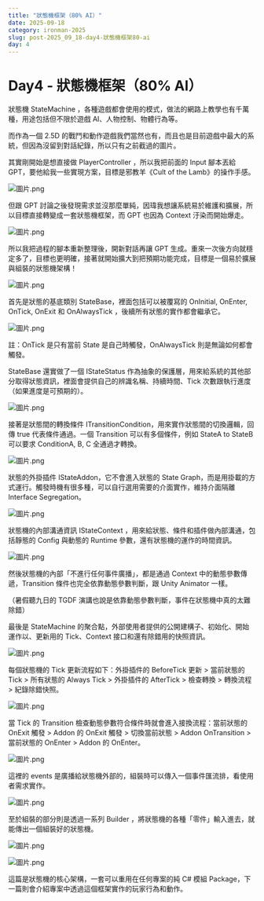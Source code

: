 ```yaml
---
title: "狀態機框架（80% AI）"
date: 2025-09-18
category: ironman-2025
slug: post-2025_09_18-day4-狀態機框架80-ai
day: 4
---
```


# Day4 - 狀態機框架（80% AI）


狀態機 StateMachine ，各種遊戲都會使用的模式，做法的網路上教學也有千萬種，用途包括但不限於遊戲 AI、人物控制、物體行為等。

而作為一個 2.5D 的戰鬥和動作遊戲我們當然也有，而且也是目前遊戲中最大的系統，但因為沒留到對話紀錄，所以只有之前截過的圖片。

其實剛開始是想直接做 PlayerController ，所以我把前面的 Input 腳本丟給 GPT，要他給我一些實現方案，目標是邪教羊《Cult of the Lamb》的操作手感。

![圖片.png](Day4%20-%20%E7%8B%80%E6%85%8B%E6%A9%9F%E6%A1%86%E6%9E%B6%EF%BC%8880%25%20AI%EF%BC%89%2026864707f2db80db9a83c9da542228a1/7b255d26-4155-44bf-9d69-7c0f9298117a.png)

但跟 GPT 討論之後發現需求並沒那麼單純，因瑋我想讓系統易於維護和擴展，所以目標直接轉變成一套狀態機框架，而 GPT 也因為 Context 汙染而開始爆走。

![圖片.png](Day4%20-%20%E7%8B%80%E6%85%8B%E6%A9%9F%E6%A1%86%E6%9E%B6%EF%BC%8880%25%20AI%EF%BC%89%2026864707f2db80db9a83c9da542228a1/%E5%9C%96%E7%89%87.png)

所以我把過程的腳本重新整理後，開新對話再讓 GPT 生成。重來一次後方向就穩定多了，目標也更明確，接著就開始擴大到把預期功能完成，目標是一個易於擴展與組裝的狀態機架構！

![圖片.png](Day4%20-%20%E7%8B%80%E6%85%8B%E6%A9%9F%E6%A1%86%E6%9E%B6%EF%BC%8880%25%20AI%EF%BC%89%2026864707f2db80db9a83c9da542228a1/%E5%9C%96%E7%89%87%201.png)

首先是狀態的基底類別 StateBase，裡面包括可以被覆寫的 OnInitial, OnEnter, OnTick, OnExit 和 OnAlwaysTick ，後續所有狀態的實作都會繼承它。

![圖片.png](Day4%20-%20%E7%8B%80%E6%85%8B%E6%A9%9F%E6%A1%86%E6%9E%B6%EF%BC%8880%25%20AI%EF%BC%89%2026864707f2db80db9a83c9da542228a1/%E5%9C%96%E7%89%87%202.png)

註：OnTick 是只有當前 State 是自己時觸發，OnAlwaysTick 則是無論如何都會觸發。

StateBase 還實做了一個 IStateStatus 作為抽象的保護層，用來給系統的其他部分取得狀態資訊，裡面會提供自己的辨識名稱、持續時間、Tick 次數跟執行進度（如果進度是可預期的）。

![圖片.png](Day4%20-%20%E7%8B%80%E6%85%8B%E6%A9%9F%E6%A1%86%E6%9E%B6%EF%BC%8880%25%20AI%EF%BC%89%2026864707f2db80db9a83c9da542228a1/%E5%9C%96%E7%89%87%203.png)

接著是狀態間的轉換條件 ITransitionCondition，用來實作狀態間的切換邏輯，回傳 true 代表條件通過。一個 Transition 可以有多個條件，例如 StateA to StateB 可以要求 ConditionA, B, C 全通過才轉換。

![圖片.png](Day4%20-%20%E7%8B%80%E6%85%8B%E6%A9%9F%E6%A1%86%E6%9E%B6%EF%BC%8880%25%20AI%EF%BC%89%2026864707f2db80db9a83c9da542228a1/%E5%9C%96%E7%89%87%204.png)

狀態的外掛插件 IStateAddon，它不會進入狀態的 State Graph，而是用掛載的方式運行。觸發時機有很多種，可以自行選用需要的介面實作，維持介面隔離 Interface Segregation。

![圖片.png](Day4%20-%20%E7%8B%80%E6%85%8B%E6%A9%9F%E6%A1%86%E6%9E%B6%EF%BC%8880%25%20AI%EF%BC%89%2026864707f2db80db9a83c9da542228a1/%E5%9C%96%E7%89%87%205.png)

狀態機的內部溝通資訊 IStateContext ，用來給狀態、條件和插件做內部溝通，包括靜態的 Config 與動態的 Runtime 參數，還有狀態機的運作的時間資訊。

![圖片.png](Day4%20-%20%E7%8B%80%E6%85%8B%E6%A9%9F%E6%A1%86%E6%9E%B6%EF%BC%8880%25%20AI%EF%BC%89%2026864707f2db80db9a83c9da542228a1/%E5%9C%96%E7%89%87%206.png)

然後狀態機的內部「不進行任何事件廣播」，都是通過 Context 中的動態參數傳遞，Transition 條件也完全依靠動態參數判斷，跟 Unity Animator 一樣。

（暑假聽九日的 TGDF 演講也說是依靠動態參數判斷，事件在狀態機中真的太難除錯）

最後是 StateMachine 的聚合點，外部使用者提供的公開建構子、初始化、開始運作以、更新用的 Tick、Context 接口和還有除錯用的快照資訊。

![圖片.png](Day4%20-%20%E7%8B%80%E6%85%8B%E6%A9%9F%E6%A1%86%E6%9E%B6%EF%BC%8880%25%20AI%EF%BC%89%2026864707f2db80db9a83c9da542228a1/%E5%9C%96%E7%89%87%207.png)

每個狀態機的 Tick 更新流程如下：外掛插件的 BeforeTick 更新 > 當前狀態的 Tick > 所有狀態的 Always Tick > 外掛插件的 AfterTick > 檢查轉換 > 轉換流程 > 紀錄除錯快照。

![圖片.png](Day4%20-%20%E7%8B%80%E6%85%8B%E6%A9%9F%E6%A1%86%E6%9E%B6%EF%BC%8880%25%20AI%EF%BC%89%2026864707f2db80db9a83c9da542228a1/%E5%9C%96%E7%89%87%208.png)

當 Tick 的 Transition 檢查動態參數符合條件時就會進入接換流程：當前狀態的 OnExit 觸發 > Addon 的 OnExit 觸發 > 切換當前狀態 > Addon OnTransition > 當前狀態的 OnEnter > Addon 的 OnEnter。

![圖片.png](Day4%20-%20%E7%8B%80%E6%85%8B%E6%A9%9F%E6%A1%86%E6%9E%B6%EF%BC%8880%25%20AI%EF%BC%89%2026864707f2db80db9a83c9da542228a1/%E5%9C%96%E7%89%87%209.png)

這裡的 events 是廣播給狀態機外部的，組裝時可以傳入一個事件匯流排，看使用者需求實作。

![圖片.png](Day4%20-%20%E7%8B%80%E6%85%8B%E6%A9%9F%E6%A1%86%E6%9E%B6%EF%BC%8880%25%20AI%EF%BC%89%2026864707f2db80db9a83c9da542228a1/%E5%9C%96%E7%89%87%2010.png)

至於組裝的部分則是透過一系列 Builder ，將狀態機的各種「零件」輸入進去，就能傳出一個組裝好的狀態機。

![圖片.png](Day4%20-%20%E7%8B%80%E6%85%8B%E6%A9%9F%E6%A1%86%E6%9E%B6%EF%BC%8880%25%20AI%EF%BC%89%2026864707f2db80db9a83c9da542228a1/%E5%9C%96%E7%89%87%2011.png)

![圖片.png](Day4%20-%20%E7%8B%80%E6%85%8B%E6%A9%9F%E6%A1%86%E6%9E%B6%EF%BC%8880%25%20AI%EF%BC%89%2026864707f2db80db9a83c9da542228a1/9e5a4e0e-c75f-48d2-949b-684d8d744ffb.png)

這篇是狀態機的核心架構，一套可以重用在任何專案的純 C# 模組 Package，下一篇則會介紹專案中透過這個框架實作的玩家行為和動作。